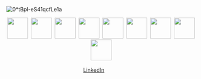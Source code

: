 
![0*tBpl-eS41qcfLe1a](https://user-images.githubusercontent.com/22810564/160449217-8299d168-801c-4f93-b914-d422b201183a.gif)

<!-- <p align="center">
  <img width="800" height="400" src="https://github.com/mosesmarthur/TheNapster/blob/69ccdf09c1d5548157d051cea7d9ebf5bb3090bf/README.md">
</p> -->

<p align="center">
<img height="55" width="55" src="https://cdn.jsdelivr.net/npm/simple-icons@v3/icons/python.svg" />&nbsp;
<img height="55" width="55" src="https://cdn.jsdelivr.net/npm/simple-icons@v3/icons/pandas.svg" />&nbsp;
<img height="55" width="55" src="https://cdn.jsdelivr.net/npm/simple-icons@3.7.0/icons/r.svg" />&nbsp;
<img height="55" width="55" src="https://cdn.jsdelivr.net/npm/simple-icons@v3/icons/amazonaws.svg" />&nbsp;
<img height="55" width="55" src="https://cdn.jsdelivr.net/npm/simple-icons@v3/icons/azuredevops.svg" />&nbsp;
<img height="55" width="55" src="https://cdn.jsdelivr.net/npm/simple-icons@3.7.0/icons/visualstudiocode.svg" />&nbsp;
<img height="55" width="55" src="https://cdn.jsdelivr.net/npm/simple-icons@3.7.0/icons/latex.svg" />&nbsp;
<img height="55" width="55" src="https://cdn.jsdelivr.net/npm/simple-icons@3.7.0/icons/latex.svg" />&nbsp;
<img height="55" width="55" src="https://www.credly.com/badges/e8187adf-9f74-4ffc-a44e-10976742471f/public_url" />&nbsp;
  

  
</p>


<p align="center">
  <a href="https://www.linkedin.com/in/moses-arthur/">LinkedIn</a>&ensp;&ensp;&ensp;&ensp;&ensp;&ensp;
</p>
